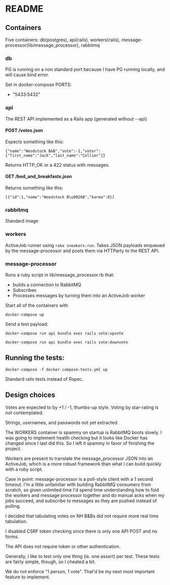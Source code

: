 # README

## Containers
Five containers: db(postgres), api(rails), workers(rails),
message-processor(lib/message_processor), rabbitmq

### db

PG is running on a non standard port because I have PG running locally,
and will cause bind error.

Set in docker-compose PORTS:
 - "5433:5432"

### api
The REST API implemented as a Rails app (generated without --api)

#### POST /votes.json
Expects something like this:
```
{"name":"Woodstock B&B","vote":-1,"voter":{"first_name":"Jack","last_name":"Collier"}}
```
Returns HTTP_OK or a 422 status with messages.

#### GET /bed_and_breakfasts.json

Returns something like this:
```
[{"id":1,"name":"Woodstock B\u0026B","karma":8}]
```

### rabbitmq

Standard image

### workers

ActiveJob runner using `rake sneakers:run`. Takes JSON payloads enqueued
by the message-processor and posts them via HTTParty to the REST API.

### message-processor

Runs a ruby script in lib/message_processor.rb that:
* builds a connection to RabbitMQ
* Subscribes
* Processes messages by turning them into an ActiveJob worker

Start all of the containers with

  `docker-compose up`

Send a test payload:

  `docker-compose run api bundle exec rails vote:upvote`
  
  `docker-compose run api bundle exec rails vote:downvote`

## Running the tests:

  `docker-compose -f docker-compose-tests.yml up`

Standard rails tests instead of Rspec.

## Design choices

Votes are expected to by +1 / -1, thumbs-up style. Voting by star-rating is not
contemplated.

Strings, usernames, and passwords not yet extracted.

The WORKERS container is spammy on startup is RabbitMQ boots slowly. I was
going to implement health checking but it looks like Docker has changed since I
last did this. So I left it spammy in favor of finishing the project.

Workers are present to translate the message_processor JSON into an ActiveJob,
which is a more robust framework than what I can build quickly with a ruby script.

Case in point: message-processor is a poll-style client with a 1 second timeout.
I'm a little unfamiliar with building RabbitMQ consumers from scratch,
so given unlimited time I'd spend time understanding how to fold the workers and
message processor together and do manual acks when my jobs succeed, and subscribe
to messages as they are pushed instead of polling.

I decided that tabulating votes on NH B&Bs did not require more real time
tabulation.  

I disabled CSRF token checking since there is only one API POST and no forms.

The API does not require token or other authentication.

Generally, I like to test only one thing (ie. one assert) per test. These tests
are fairly simple, though, so I cheated a bit.

We do not enforce "1 person, 1 vote". That'd be my next most important feature
to implement.
